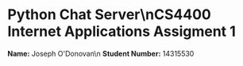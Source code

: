 # Python Chat Server\nCS4400 Internet Applications Assigment 1
**Name:** Joseph O'Donovan\n
**Student Number:** 14315530
